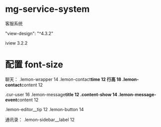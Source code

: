 # mg-service-system

客服系统

"view-design": "^4.3.2"

iview 3.2.2

# 配置 font-size

聊天：
.lemon-wrapper 14
.lemon-contact**time 12 行高 18
.lemon-contact**content 12

.cur-user 16
.lemon-message**title 12
.content-show 14
.lemon-message-event**content 12

.lemon-editor\_\_tip 12
.lemon-button 14

通讯录：
.lemon-sidebar\_\_label 12
